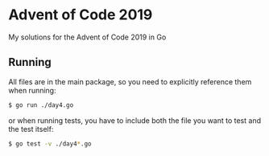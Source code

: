 # Advent of Code 2019

My solutions for the Advent of Code 2019 in Go

## Running

All files are in the main package, so you need to explicitly reference them when running:

```bash
$ go run ./day4.go
```

or when running tests, you have to include both the file you want to test and the test itself:

```bash
$ go test -v ./day4*.go
```
